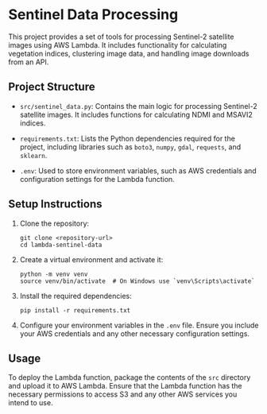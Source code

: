 # Sentinel Data Processing

This project provides a set of tools for processing Sentinel-2 satellite images using AWS Lambda. It includes functionality for calculating vegetation indices, clustering image data, and handling image downloads from an API.

## Project Structure

- `src/sentinel_data.py`: Contains the main logic for processing Sentinel-2 satellite images. It includes functions for calculating NDMI and MSAVI2 indices.
  
- `requirements.txt`: Lists the Python dependencies required for the project, including libraries such as `boto3`, `numpy`, `gdal`, `requests`, and `sklearn`.

- `.env`: Used to store environment variables, such as AWS credentials and configuration settings for the Lambda function.

## Setup Instructions

1. Clone the repository:
   ```
   git clone <repository-url>
   cd lambda-sentinel-data
   ```

2. Create a virtual environment and activate it:
   ```
   python -m venv venv
   source venv/bin/activate  # On Windows use `venv\Scripts\activate`
   ```

3. Install the required dependencies:
   ```
   pip install -r requirements.txt
   ```

4. Configure your environment variables in the `.env` file. Ensure you include your AWS credentials and any other necessary configuration settings.

## Usage

To deploy the Lambda function, package the contents of the `src` directory and upload it to AWS Lambda. Ensure that the Lambda function has the necessary permissions to access S3 and any other AWS services you intend to use.
